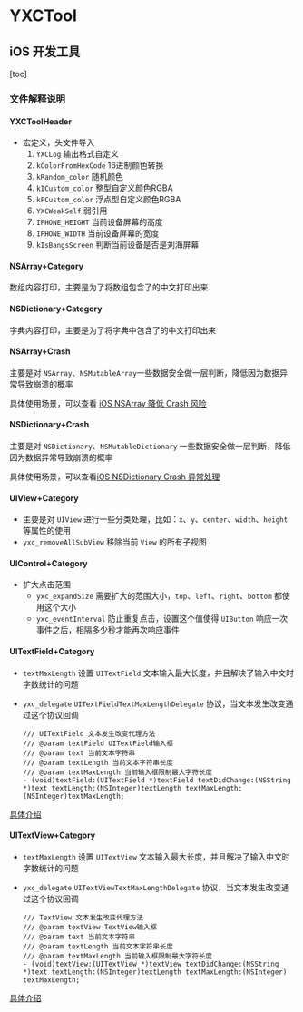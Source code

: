 # YXCTool
## iOS 开发工具

[toc]

### 文件解释说明

#### YXCToolHeader
* 宏定义，头文件导入
    1. `YXCLog` 输出格式自定义
    2. `kColorFromHexCode` 16进制颜色转换
    3. `kRandom_color` 随机颜色
    4. `kICustom_color` 整型自定义颜色RGBA
    5. `kFCustom_color` 浮点型自定义颜色RGBA
    6. `YXCWeakSelf` 弱引用
    7. `IPHONE_HEIGHT` 当前设备屏幕的高度
    8. `IPHONE_WIDTH` 当前设备屏幕的宽度
    9. `kIsBangsScreen` 判断当前设备是否是刘海屏幕

#### NSArray+Category 

数组内容打印，主要是为了将数组包含了的中文打印出来

#### NSDictionary+Category

字典内容打印，主要是为了将字典中包含了的中文打印出来

#### NSArray+Crash

主要是对 `NSArray`、`NSMutableArray`一些数据安全做一层判断，降低因为数据异常导致崩溃的概率

具体使用场景，可以查看 [iOS NSArray 降低 Crash 风险](https://www.jianshu.com/p/794d42de0aaf)

#### NSDictionary+Crash

主要是对 `NSDictionary`、`NSMutableDictionary` 一些数据安全做一层判断，降低因为数据异常导致崩溃的概率

具体使用场景，可以查看[iOS NSDictionary Crash 异常处理](https://www.jianshu.com/p/e56e58821233)

#### UIView+Category

* 主要是对 `UIView` 进行一些分类处理，比如：`x`、`y`、`center`、`width`、`height`等属性的使用
* `yxc_removeAllSubView` 移除当前 `View` 的所有子视图

#### UIControl+Category

* 扩大点击范围
    * `yxc_expandSize` 需要扩大的范围大小，`top`、`left`、`right`、`bottom` 都使用这个大小
    * `yxc_eventInterval` 防止重复点击，设置这个值使得 `UIButton` 响应一次事件之后，相隔多少秒才能再次响应事件

#### UITextField+Category

* `textMaxLength` 设置 `UITextField` 文本输入最大长度，并且解决了输入中文时字数统计的问题
* `yxc_delegate` `UITextFieldTextMaxLengthDelegate` 协议，当文本发生改变通过这个协议回调

    ```
    /// UITextField 文本发生改变代理方法
    /// @param textField UITextField输入框
    /// @param text 当前文本字符串
    /// @param textLength 当前文本字符串长度
    /// @param textMaxLength 当前输入框限制最大字符长度
    - (void)textField:(UITextField *)textField textDidChange:(NSString *)text textLength:(NSInteger)textLength textMaxLength:(NSInteger)textMaxLength;
    ```

[具体介绍](https://www.jianshu.com/p/38287c8c4be6)

#### UITextView+Category

* `textMaxLength` 设置 `UITextView` 文本输入最大长度，并且解决了输入中文时字数统计的问题
* `yxc_delegate` `UITextViewTextMaxLengthDelegate` 协议，当文本发生改变通过这个协议回调

    ```
    /// TextView 文本发生改变代理方法
    /// @param textView TextView输入框
    /// @param text 当前文本字符串
    /// @param textLength 当前文本字符串长度
    /// @param textMaxLength 当前输入框限制最大字符长度
    - (void)textView:(UITextView *)textView textDidChange:(NSString *)text textLength:(NSInteger)textLength textMaxLength:(NSInteger) textMaxLength;
    ```

[具体介绍](https://www.jianshu.com/p/38287c8c4be6)